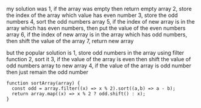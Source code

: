 my solution was
  1, if the array was empty then return empty array
  2, store the index of the array which value has even number
  3, store the odd numbers
  4, sort the odd numbers array
  5, if the index of new array is in the array which has even numbers, then put the value of the even numbers array
  6, if the index of new array is in the array which has odd numbers, then shift the value of the array
  7, return new array

but the popular solution is
1, store odd numbers in the array using filter function
2, sort it
3, if the value of the array is even then shift the value of odd numbers array to new array
4, if the value of the array is odd number then just remain the odd number

```
function sortArray(array) {
  const odd = array.filter((x) => x % 2).sort((a,b) => a - b);
  return array.map((x) => x % 2 ? odd.shift() : x);
}
```
